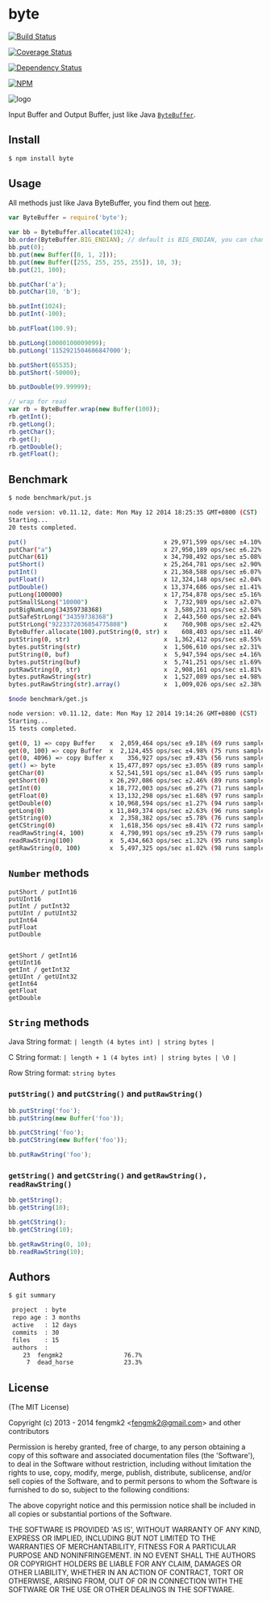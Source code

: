 byte
=======

[![Build Status](https://secure.travis-ci.org/node-modules/byte.png)](http://travis-ci.org/node-modules/byte)

[![Coverage Status](https://coveralls.io/repos/node-modules/byte/badge.png)](https://coveralls.io/r/node-modules/byte)

[![Dependency Status](https://gemnasium.com/node-modules/byte.png)](https://gemnasium.com/node-modules/byte)

[![NPM](https://nodei.co/npm/byte.png?downloads=true&stars=true)](https://nodei.co/npm/byte)

![logo](https://raw.github.com/node-modules/byte/master/logo.png)

Input Buffer and Output Buffer, just like Java [`ByteBuffer`](http://docs.oracle.com/javase/6/docs/api/java/nio/ByteBuffer.html).

## Install

```bash
$ npm install byte
```

## Usage

All methods just like Java ByteBuffer, you find them out [here](http://docs.oracle.com/javase/6/docs/api/java/nio/ByteBuffer.html#method_summary).

```js
var ByteBuffer = require('byte');

var bb = ByteBuffer.allocate(1024);
bb.order(ByteBuffer.BIG_ENDIAN); // default is BIG_ENDIAN, you can change it to LITTLE_ENDIAN.
bb.put(0);
bb.put(new Buffer([0, 1, 2]));
bb.put(new Buffer([255, 255, 255, 255]), 10, 3);
bb.put(21, 100);

bb.putChar('a');
bb.putChar(10, 'b');

bb.putInt(1024);
bb.putInt(-100);

bb.putFloat(100.9);

bb.putLong(10000100009099);
bb.putLong('1152921504606847000');

bb.putShort(65535);
bb.putShort(-50000);

bb.putDouble(99.99999);

// wrap for read
var rb = ByteBuffer.wrap(new Buffer(100));
rb.getInt();
rb.getLong();
rb.getChar();
rb.get();
rb.getDouble();
rb.getFloat();
```

## Benchmark

```bash
$ node benchmark/put.js

node version: v0.11.12, date: Mon May 12 2014 18:25:35 GMT+0800 (CST)
Starting...
20 tests completed.

put()                                      x 29,971,599 ops/sec ±4.10% (96 runs sampled)
putChar("a")                               x 27,950,189 ops/sec ±6.22% (80 runs sampled)
putChar(61)                                x 34,798,492 ops/sec ±5.08% (81 runs sampled)
putShort()                                 x 25,264,781 ops/sec ±2.90% (88 runs sampled)
putInt()                                   x 21,368,588 ops/sec ±6.07% (85 runs sampled)
putFloat()                                 x 12,324,148 ops/sec ±2.04% (93 runs sampled)
putDouble()                                x 13,374,686 ops/sec ±1.41% (92 runs sampled)
putLong(100000)                            x 17,754,878 ops/sec ±5.16% (86 runs sampled)
putSmallSLong("10000")                     x  7,732,989 ops/sec ±2.07% (92 runs sampled)
putBigNumLong(34359738368)                 x  3,580,231 ops/sec ±2.58% (93 runs sampled)
putSafeStrLong("34359738368")              x  2,443,560 ops/sec ±2.04% (97 runs sampled)
putStrLong("9223372036854775808")          x    760,908 ops/sec ±2.42% (92 runs sampled)
ByteBuffer.allocate(100).putString(0, str) x    608,403 ops/sec ±11.46% (70 runs sampled)
putString(0, str)                          x  1,362,412 ops/sec ±8.55% (85 runs sampled)
bytes.putString(str)                       x  1,506,610 ops/sec ±2.31% (94 runs sampled)
putString(0, buf)                          x  5,947,594 ops/sec ±4.16% (90 runs sampled)
bytes.putString(buf)                       x  5,741,251 ops/sec ±1.69% (95 runs sampled)
putRawString(0, str)                       x  2,908,161 ops/sec ±1.81% (95 runs sampled)
bytes.putRawString(str)                    x  1,527,089 ops/sec ±4.98% (86 runs sampled)
bytes.putRawString(str).array()            x  1,009,026 ops/sec ±2.38% (91 runs sampled)

$node benchmark/get.js

node version: v0.11.12, date: Mon May 12 2014 19:14:26 GMT+0800 (CST)
Starting...
15 tests completed.

get(0, 1) => copy Buffer    x  2,059,464 ops/sec ±9.18% (69 runs sampled)
get(0, 100) => copy Buffer  x  2,124,455 ops/sec ±4.98% (75 runs sampled)
get(0, 4096) => copy Buffer x    356,927 ops/sec ±9.43% (56 runs sampled)
get() => byte               x 15,477,897 ops/sec ±3.05% (89 runs sampled)
getChar(0)                  x 52,541,591 ops/sec ±1.04% (95 runs sampled)
getShort(0)                 x 26,297,086 ops/sec ±2.46% (89 runs sampled)
getInt(0)                   x 18,772,003 ops/sec ±6.27% (71 runs sampled)
getFloat(0)                 x 13,132,298 ops/sec ±1.68% (97 runs sampled)
getDouble(0)                x 10,968,594 ops/sec ±1.27% (94 runs sampled)
getLong(0)                  x 11,849,374 ops/sec ±2.63% (96 runs sampled)
getString(0)                x  2,358,382 ops/sec ±5.78% (76 runs sampled)
getCString(0)               x  1,618,356 ops/sec ±8.41% (72 runs sampled)
readRawString(4, 100)       x  4,790,991 ops/sec ±9.25% (79 runs sampled)
readRawString(100)          x  5,434,663 ops/sec ±1.32% (95 runs sampled)
getRawString(0, 100)        x  5,497,325 ops/sec ±1.02% (98 runs sampled)
```

## `Number` methods

```
putShort / putInt16
putUInt16
putInt / putInt32
putUInt / putUInt32
putInt64
putFloat
putDouble


getShort / getInt16
getUInt16
getInt / getInt32
getUInt / getUInt32
getInt64
getFloat
getDouble
```

## `String` methods

Java String format: `| length (4 bytes int) | string bytes |`

C String format: `| length + 1 (4 bytes int) | string bytes | \0 |`

Row String format: `string bytes`

### `putString()` and `putCString()` and `putRawString()`

```js
bb.putString('foo');
bb.putString(new Buffer('foo'));

bb.putCString('foo');
bb.putCString(new Buffer('foo'));

bb.putRawString('foo');
```

### `getString()` and `getCString()` and `getRawString(), readRawString()`

```js
bb.getString();
bb.getString(10);

bb.getCString();
bb.getCString(10);

bb.getRawString(0, 10);
bb.readRawString(10);
```

## Authors

```bash
$ git summary

 project  : byte
 repo age : 3 months
 active   : 12 days
 commits  : 30
 files    : 15
 authors  :
    23  fengmk2                 76.7%
     7  dead_horse              23.3%
```

## License

(The MIT License)

Copyright (c) 2013 - 2014 fengmk2 &lt;fengmk2@gmail.com&gt; and other contributors

Permission is hereby granted, free of charge, to any person obtaining
a copy of this software and associated documentation files (the
'Software'), to deal in the Software without restriction, including
without limitation the rights to use, copy, modify, merge, publish,
distribute, sublicense, and/or sell copies of the Software, and to
permit persons to whom the Software is furnished to do so, subject to
the following conditions:

The above copyright notice and this permission notice shall be
included in all copies or substantial portions of the Software.

THE SOFTWARE IS PROVIDED 'AS IS', WITHOUT WARRANTY OF ANY KIND,
EXPRESS OR IMPLIED, INCLUDING BUT NOT LIMITED TO THE WARRANTIES OF
MERCHANTABILITY, FITNESS FOR A PARTICULAR PURPOSE AND NONINFRINGEMENT.
IN NO EVENT SHALL THE AUTHORS OR COPYRIGHT HOLDERS BE LIABLE FOR ANY
CLAIM, DAMAGES OR OTHER LIABILITY, WHETHER IN AN ACTION OF CONTRACT,
TORT OR OTHERWISE, ARISING FROM, OUT OF OR IN CONNECTION WITH THE
SOFTWARE OR THE USE OR OTHER DEALINGS IN THE SOFTWARE.

